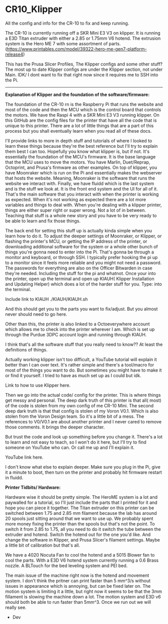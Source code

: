 # CR10_Klipper
All the config and info for the CR-10 to fix and keep running. 


The CR-10 is currently running off a SKR Mini E3 V3 on klipper. 
It is running a E3D Titan extruder with either a 2.85 or 1.75mm V6 hotend. 
The extrusion system is the Hero ME 7 with some assortment of parts. (https://www.printables.com/model/39322-hero-me-gen7-platform-release4)

This has the Prusa Slicer Profiles, The Klipper configs and some other stuff? The most up to date Klipper configs are under the Klipper section, not under Main. IDK/ I dont want to fix that right now since it requires me to SSH into the Pi.

---------------

**Explanation of Klipper and the foundation of the software/firmware:**

The foundation of the CR-10 rn is the Raspberry Pi that runs the website and most of the code and then the MCU which is the control board that controls the motors. We have the Raspi 4 with a SKR Mini E3 V3 running klipper. On this GitHub are the config files for the printer that have all the code that is unique to this printer. There are a lot of little things that are a part of this process but you shall eventually learn when you read all of these docs. 

I'll provide links to more in depth stuff and tutorials of where I looked to learn these things because they're the best reference but I'll try to explain them best I can too. Hopefully you know what klipper is, but if not. It's essentially the foundation of the MCU's firmware. It is the base language that the MCU uses to move the motors. You have Marlin, Duet/Reprap, Octoprint, and Prusa's firmware as other examples. On top of klipper, you have Moonraker which is run on the Pi and essentially makes the webserver that hosts the website. Meaning, Moonraker is the software that runs the website we interact with. Finally, we have fluidd which is the last system and is the stuff we look at. It is the front end system and the UI for all of it. That's the main software that you interact with when the printer is working as expected. When it's not working as expected there are a lot more variables and things to deal with. When you're dealing with a klipper printer, things are either super right or super wrong. Not a lot of in between. Teaching that stuff is a whole new story and you have to be very ready to be able to learn and fix those things. 

The back end for setting this stuff up is actually kinda simple when you learn how to do it. To adjust the deeper settings of Moonraker, or Klipper, or flashing the printer's MCU, or getting the IP address of the printer, or downloading additional software for the system or a whole other bunch of things you're gonna need to enter into the Pi. That's gonna be through a monitor and keyboard, or through SSH. I typically prefer hooking the pi up to a monitor since it feels more reliable and you might not need a password. The passwords for everything are also on the Officer Bitwarden in case they're needed. Including the stuff for the pi and whatnot. Once your into the printer, open up the terminal and open up KIAUH( Klipper Installation and Updating Helper) which does a lot of the harder stuff for you. Type: into the terminal. 

Include link to KIAUH
./KIAUH/KIAUH.sh

And this should get you to the parts you want to fix/adjust. But you almost never should need to go here. 

Other than this, the printer is also linked to a Octoeverywhere account which allows me to check into the printer wherever I am. Which is  set up through the Purdue 3DPC account login and running through KIAUH. 

I think that's all the software stuff that you really need to know?? At least the definitions of things.

Actually working klipper isn't too difficult, a YouTube tutorial will explain it better than I can over text. It's rather simple and there's a tool/macro for most of the things you want to do. But sometimes you might have to make it or find it yourself. I tried to have as much set up as I could but idk. 

Link to how to use Klipper here. 

Then we go into the actual code/ config for the printer. This is where things get messy and personal. The deep dark truth of this printer is that all( most) of the code is stolen from my own config of me CR-10 Mini. The second deep dark truth is that that config is stolen of my Voron V0.1. Which is also stolen from the Voron Design team. So it's a little bit of a mess. The references to V0/V0.1 are about another printer and I never cared to remove those comments. It brings the deeper character.

But trust the code and look up something before you change it. There's a lot to learn and not easy to teach, so I won't do it here, but I'll try to find someone on YouTube who can. Or call me up and I'll explain it. 

YouTube link here.

I don't know what else to explain deeper. Make sure you plug in the Pi, give it a minute to boot, then turn on the printer and probably hit firmware restart in fluidd. 




**Printer Tidbits/ Hardware:**

Hardware wise it should be pretty simple. The HeroME system is a lot and paywalled for a tutorial, so I'll just include the parts that I printed for it and hope you can piece it together. The Titan extruder on this printer can be switched between 1.75 and 2.85 mm filament because the lab has around 20 spools just sitting around that we want to use up. We probably spent more money fixing the printer than the spools but that's not the point. To switch it from 2.85 to 1.75, all you need to do it switch the tube between the extruder and hotend. Switch the hotend out for the one you'd like. And change the software in Klipper, and Prusa Slicer's filament settings. Maybe a little bit of calibration but that's all. 

We have a 4020 Nocuta Fan to cool the hotend and a 5015 Blower fan to cool the parts. With a E3D V6 hotend system currently running a 0.6 Brass nozzle. A BLTouch for the bed leveling system and PEI bed. 

The main issue of the machine right now is the hotend and movement system. I don't think the pritner can print faster than 5 mm^3/s without issues in appearance which is annoying, but can be fixed later on. The motion system is limiting it a little, but right now it seems to be that the 3mm fillament is slowing the machine down a lot. The motion system and E3D v6 should both be able to run faster than 5mm^3. Once we run out we will really see.

- Dev
